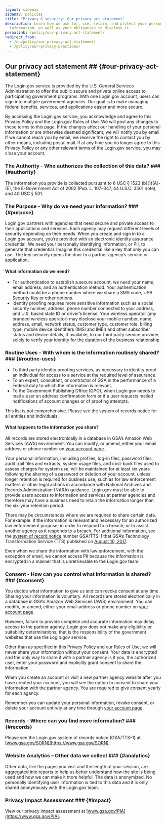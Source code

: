 ```yaml
---
layout: sidenav
sidenav: policies
title: "Privacy & security: Our privacy act statement"
description: Learn how we ask for, use, retain, and protect your personal
  information, as well as your obligation to disclose it.
permalink: /policy/our-privacy-act-statement/
redirect_from:
  - /en/policy/our-privacy-act-statement/
  - /policy/our-privacy-practices/
---
```

## Our privacy act statement ## {#our-privacy-act-statement}

The Login.gov service is provided by the U.S. General Services Administration to offer the public secure and private online access to participating government programs. With one Login.gov account, users can sign into multiple government agencies. Our goal is to make managing federal benefits, services, and applications easier and more secure.

By accessing the Login.gov service, you acknowledge and agree to this Privacy Policy and the Login.gov Rules of Use. We will post any changes to these terms to this page. If the changes affect our handling of your personal information or are otherwise deemed significant, we will notify you by email. If we cannot reach you by email, we reserve the right to contact you by other means, including postal mail. If at any time you no longer agree to this Privacy Policy or any other relevant terms of the Login.gov service, you may close your account.

### The Authority - Who authorizes the collection of this data?  ### {#authority}

The information you provide is collected pursuant to 6 USC § 1523 (b)(1)(A)-(E), the E-Government Act of 2002 (Pub. L. 107–347, 44 U.S.C. 3501 note), and 40 USC § 501.

### The Purpose - Why do we need your information? ### {#purpose}

Login.gov partners with agencies that need secure and private access to their applications and services. Each agency may request different levels of security depending on their needs. When you create and sign in to a Login.gov account, you’re provided with an electronic identity assurance credential. We need your personally identifying information, or PII, to generate that credential. Imagine this credential like a key that only you can use. The key securely opens the door to a partner agency’s service or application.

#### What information do we need?

* For authentication to establish a secure account, we need your name, email address, and an authentication method. Your authentication method could be a phone number where we share a SMS code, USB Security Key or other options.
* Identity proofing requires more sensitive information such as a social security number, address, phone number connected to your address, and U.S. based state ID or driver’s license. Your wireless operator (any branded wireless operator) may disclose your mobile number, name, address, email, network status, customer type, customer role, billing type, mobile device identifiers (IMSI and IMEI) and other subscriber status and device details, if available, to our third party service provider, solely to verify your identity for the duration of the business relationship.

### Routine Uses - With whom is the information routinely shared? ### {#routine-uses}

* To third party identity proofing services, as necessary to identity proof an individual for access to a service at the required level of assurance.
* To an expert, consultant, or contractor of GSA in the performance of a Federal duty to which the information is relevant.
* To the Government Publishing Office (GPO), when Login.gov needs to mail a user an address confirmation form or if a user requests mailed notifications of account changes or of proofing attempts.

This list is not comprehensive. Please see the system of records notice for all entities and individuals.

#### What happens to the information you share?

All records are stored electronically in a database in GSA’s Amazon Web Services (AWS) environment. You can modify, or amend, either your email address or phone number on [your account page](https://secure.login.gov/account).

Your personal information, including profiles, log-in files, password files, audit trail files and extracts, system usage files, and cost-back files used to assess charges for system use, will be maintained for at least six years following the altering of a password or deletion of your account, unless longer retention is required for business use, such as for law enforcement matters or other legal actions in accordance with National Archives and Records Administration (NARA) guidance. Login.gov must be able to provide users access to information and services at partner agencies and therefore may have a business need to retain the information longer than the six-year retention period.

There may be circumstances where we are required to share certain data. For example: if the information is relevant and necessary for an authorized law enforcement purpose; in order to respond to a breach; or to assist another agency as it responds to a breach. For additional information, see the [system of record notice](https://www.federalregister.gov/documents/2017/08/10/2017-16852/privacy-act-of-1974-system-of-records) number GSA/TTS-1 that GSA’s Technology Transformation Service (TTS) published on [August 10, 2017](https://www.federalregister.gov/documents/2017/08/10/2017-16852/privacy-act-of-1974-system-of-records).

Even when we share the information with law enforcement, with the exception of email, we cannot access PII because the information is encrypted in a manner that is unretrievable to the Login.gov team.

### Consent - How can you control what information is shared? ### {#consent}

You decide what information to give us and can revoke consent at any time. Sharing your information is voluntary. All records are stored electronically in a database in GSA’s Amazon Web Services (AWS) environment. You can modify, or amend, either your email address or phone number on [your account page](https://secure.login.gov/account).

However, failure to provide complete and accurate information may delay access to the partner agency. Login.gov does not make any eligibility or suitability determinations; that is the responsibility of the government websites that use the Login.gov service.

Other than as specified in this Privacy Policy and our Rules of Use, we will never share your information without your consent. Your data is encrypted and the only way to share it with a partner agency is if you, the authorized user, enter your password and explicitly grant consent to share the information.

When you create an account or visit a new partner agency website after you have created your account, you will see the option to consent to share your information with the partner agency. You are required to give consent yearly for each agency.

Remember you can update your personal information, revoke consent, or delete your account entirely at any time through [your account page](https://secure.login.gov/account).

### Records - Where can you find more information? ### {#records}

Please see the Login.gov system of records notice (GSA/TTS–1) at [www.gsa.gov/SORN](https://www.gsa.gov/SORN).

### Website Analytics – Other data we collect ### {#analytics}

Other data, like the pages you visit and the length of your session, are aggregated into reports to help us better understand how the site is being used and how we can make it more helpful. The data is anonymized. No personally identifying user information is tied to this data and it is only shared anonymously with the Login.gov team.

### Privacy Impact Assessment ### {#impact}

View our privacy impact assessment at [www.gsa.gov/PIA](https://www.gsa.gov/PIA).